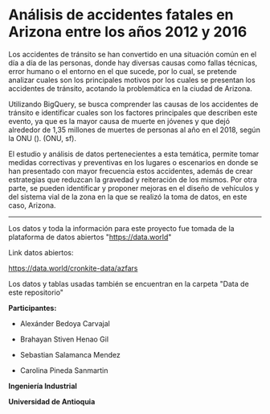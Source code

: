 # Análisis de accidentes fatales en Arizona entre los años 2012 y 2016

Los accidentes de tránsito se han convertido en una situación común en el día a día de las personas, donde hay diversas causas como fallas técnicas, error humano o el entorno en el que sucede, por lo cual, se pretende analizar cuales son los principales motivos por los cuales se presentan los accidentes de tránsito, acotando la problemática en la ciudad de Arizona.

Utilizando BigQuery, se busca comprender las causas de los accidentes de tránsito e identificar cuales son los factores principales que describen este evento, ya que es la mayor causa de muerte en jóvenes y que dejó alrededor de 1,35 millones de muertes de personas al año en el 2018, según la ONU (<a href="https://www.un.org/es/observances/road-traffic-victims-day#:~:text=El%20Informe%20sobre%20la%20situaci%C3%B3n,1%2C35%20millones%20de%20muertes"></a>). (ONU, sf).

El estudio y análisis de datos pertenecientes a esta temática, permite tomar medidas correctivas y preventivas en los lugares o escenarios en donde se han presentado con mayor frecuencia estos accidentes, además de crear estrategias que reduzcan la gravedad y reiteración de los mismos. Por otra parte, se pueden identificar y proponer mejoras en el diseño de vehículos y del sistema vial de la zona en la que se realizó la toma de datos, en este caso, Arizona.


-----------------------------------------------------------------------------------------------------------------------------------------------------------------------

<i class="fab fa-twitter"></i>


Los datos y toda la información para este proyecto fue tomada de la plataforma de datos abiertos "https://data.world"


Link datos abiertos:

https://data.world/cronkite-data/azfars

Los datos y tablas usadas también se encuentran en la carpeta "Data de este repositorio"



**Participantes:**

- Alexánder Bedoya Carvajal

- Brahayan Stiven Henao Gil

- Sebastian Salamanca Mendez

- Carolina Pineda Sanmartin



**Ingeniería Industrial**

**Universidad de Antioquia**
